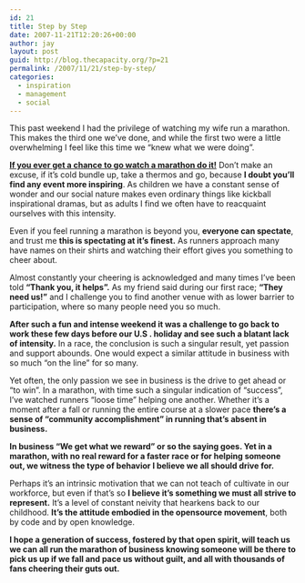```yaml
---
id: 21
title: Step by Step
date: 2007-11-21T12:20:26+00:00
author: jay
layout: post
guid: http://blog.thecapacity.org/?p=21
permalink: /2007/11/21/step-by-step/
categories:
  - inspiration
  - management
  - social
---
```

This past weekend I had the privilege of watching my wife run a marathon. This makes the third one we&#8217;ve done, and while the first two were a little overwhelming I feel like this time we &#8220;knew what we were doing&#8221;.

<u>**If you ever get a chance to go watch a marathon do it!**</u> Don&#8217;t make an excuse, if it&#8217;s cold bundle up, take a thermos and go, because **I doubt you&#8217;ll find any event more inspiring**. As children we have a constant sense of wonder and our social nature makes even ordinary things like kickball inspirational dramas, but as adults I find we often have to reacquaint ourselves with this intensity.

Even if you feel running a marathon is beyond you, **everyone can spectate**, and trust me **this is spectating at it&#8217;s finest.** As runners approach many have names on their shirts and watching their effort gives you something to cheer about.

Almost constantly your cheering is acknowledged and many times I&#8217;ve been told **&#8220;Thank you, it helps&#8221;.** As my friend said during our first race; **&#8220;They need us!&#8221;** and I challenge you to find another venue with as lower barrier to participation, where so many people need you so much.

**After such a fun and intense weekend it was a challenge to go back to work these few days before our U.S . holiday and see such a blatant lack of intensity.** In a race, the conclusion is such a singular result, yet passion and support abounds. One would expect a similar attitude in business with so much &#8220;on the line&#8221; for so many.

Yet often, the only passion we see in business is the drive to get ahead or &#8220;to win&#8221;. In a marathon, with time such a singular indication of &#8220;success&#8221;, I&#8217;ve watched runners &#8220;loose time&#8221; helping one another. Whether it&#8217;s a moment after a fall or running the entire course at a slower pace **there&#8217;s a sense of &#8220;community accomplishment&#8221; in running that&#8217;s absent in business.**

**In business &#8220;We get what we reward&#8221; or so the saying goes. Yet in a marathon, with no real reward for a faster race or for helping someone out, we witness the type of behavior I believe we all should drive for.**

Perhaps it&#8217;s an intrinsic motivation that we can not teach of cultivate in our workforce, but even if that&#8217;s so **I believe it&#8217;s something we must all strive to represent.** It&#8217;s a level of constant neivity that hearkens back to our childhood. **It&#8217;s the attitude embodied in the opensource movement**, both by code and by open knowledge.

**I hope a generation of success, fostered by that open spirit, will teach us we can all run the marathon of business knowing someone will be there to pick us up if we fall and pace us without guilt, and all with thousands of fans cheering their guts out.**